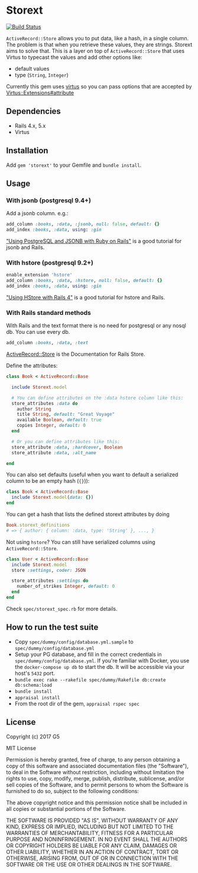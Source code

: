 # Storext

[![Build Status](https://travis-ci.org/G5/storext.svg?branch=master)](https://travis-ci.org/G5/storext)

`ActiveRecord::Store` allows you to put data, like a hash, in a single column. The problem is that when you retrieve these values, they are strings. Storext aims to solve that. This is a layer on top of `ActiveRecord::Store` that uses Virtus to typecast the values and add other options like:

* default values
* type (`String`, `Integer`)

Currently this gem uses [virtus](https://github.com/solnic/virtus) so you can pass options that are accepted by [Virtus::Extensions#attribute](https://github.com/solnic/virtus#using-virtus-with-classes)

## Dependencies

  * Rails 4.x, 5.x
  * Virtus

## Installation

Add `gem 'storext'` to your Gemfile and `bundle install`.

## Usage

### With jsonb (postgresql 9.4+)

Add a jsonb column. e.g.:

```ruby
add_column :books, :data, :jsonb, null: false, default: {}
add_index :books, :data, using: :gin
```

["Using PostgreSQL and JSONB with Ruby on Rails"](http://nandovieira.com/using-postgresql-and-jsonb-with-ruby-on-rails) is a good tutorial for jsonb and Rails.

### With hstore (postgresql 9.2+)

```ruby
enable_extension 'hstore'
add_column :books, :data, :hstore, null: false, default: {}
add_index :books, :data, using: :gin
```

["Using HStore with Rails 4"](https://mikecoutermarsh.com/using-hstore-with-rails-4/) is a good tutorial for hstore and Rails.


### With Rails standard methods

With Rails and the text format there is no need for postgresql or any nosql db. You can use every db.

```ruby
add_column :books, :data, :text
```

[ActiveRecord::Store](https://api.rubyonrails.org/classes/ActiveRecord/Store.html) is the Documentation for Rails Store.


Define the attributes:

```ruby
class Book < ActiveRecord::Base

  include Storext.model

  # You can define attributes on the :data hstore column like this:
  store_attributes :data do
    author String
    title String, default: "Great Voyage"
    available Boolean, default: true
    copies Integer, default: 0
  end

  # Or you can define attributes like this:
  store_attribute :data, :hardcover, Boolean
  store_attribute :data, :alt_name

end
```

You can also set defaults (useful when you want to default a serialized column to be an empty hash (`{}`)):

```ruby
class Book < ActiveRecord::Base
  include Storext.model(data: {})
end
```

You can get a hash that lists the defined storext attributes by doing

```ruby
Book.storext_definitions
# => { author: { column: :data, type: 'String' }, ..., }
```

Not using `hstore`? You can still have serialized columns using `ActiveRecord::Store`.

```ruby
class User < ActiveRecord::Base
  include Storext.model
  store :settings, coder: JSON

  store_attributes :settings do
    number_of_strikes Integer, default: 0
  end
end
```

Check `spec/storext_spec.rb` for more details.

## How to run the test suite

- Copy `spec/dummy/config/database.yml.sample` to `spec/dummy/config/database.yml`
- Setup your PG database, and fill in the correct credentials in `spec/dummy/config/database.yml`. If you're familiar with Docker, you use the `docker-compose up db` to start the db. It will be accessible via your host's `5432` port.
- `bundle exec rake --rakefile spec/dummy/Rakefile db:create db:schema:load`
- `bundle install`
- `appraisal install`
- From the root dir of the gem, `appraisal rspec spec`

## License

Copyright (c) 2017 G5

MIT License

Permission is hereby granted, free of charge, to any person obtaining a copy of this software and associated documentation files (the "Software"), to deal in the Software without restriction, including without limitation the rights to use, copy, modify, merge, publish, distribute, sublicense, and/or sell copies of the Software, and to permit persons to whom the Software is furnished to do so, subject to the following conditions:

The above copyright notice and this permission notice shall be included in all copies or substantial portions of the Software.

THE SOFTWARE IS PROVIDED "AS IS", WITHOUT WARRANTY OF ANY KIND, EXPRESS OR IMPLIED, INCLUDING BUT NOT LIMITED TO THE WARRANTIES OF MERCHANTABILITY, FITNESS FOR A PARTICULAR PURPOSE AND NONINFRINGEMENT. IN NO EVENT SHALL THE AUTHORS OR COPYRIGHT HOLDERS BE LIABLE FOR ANY CLAIM, DAMAGES OR OTHER LIABILITY, WHETHER IN AN ACTION OF CONTRACT, TORT OR OTHERWISE, ARISING FROM, OUT OF OR IN CONNECTION WITH THE SOFTWARE OR THE USE OR OTHER DEALINGS IN THE SOFTWARE.

  [active_record_store]: https://api.rubyonrails.org/classes/ActiveRecord/Store.html
